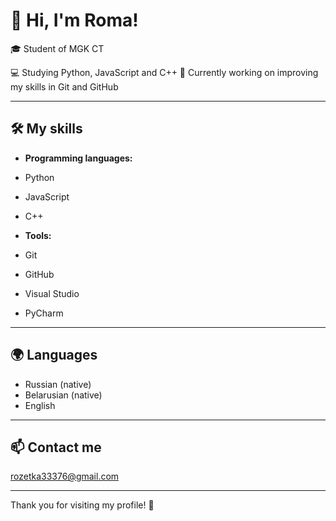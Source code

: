 # 👋 Hi, I'm Roma!

🎓 Student of MGK CT

💻 Studying Python, JavaScript and C++
🌱 Currently working on improving my skills in Git and GitHub

---

## 🛠️ My skills

- **Programming languages:**
- Python
- JavaScript
- C++

- **Tools:**
- Git
- GitHub
- Visual Studio
- PyCharm

---

## 🌍 Languages

- Russian (native)
- Belarusian (native)
- English

---

## 📫 Contact me

[rozetka33376@gmail.com](mailto:rozetka33376@gmail.com)

---
Thank you for visiting my profile! 🚀
